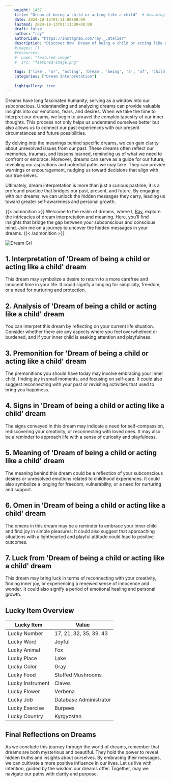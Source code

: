 ```yaml
---
    weight: 1437
    title: "Dream of being a child or acting like a child"  # Assuming 'title' column exists
    date: 2024-10-13T01:11:00+08:00
    lastmod: 2024-10-13T01:11:00+08:00
    draft: false
    author: "ray"
    authorLink: "https://instagram.com/ray._.atelier"
    description: "Discover how 'Dream of being a child or acting like a child' can interpret your future and uncover its significant meanings in your life."
    #images: []
    #resources:
    #- name: "featured-image"
    #  src: "featured-image.png"
    
    tags: ['like', 'or', 'acting', 'Dream', 'being', 'a', 'of', 'child']
    categories: ["Dream Interpretation"]
    
    lightgallery: true
---
```

    
Dreams have long fascinated humanity, serving as a window into our subconscious. Understanding and analyzing dreams can provide valuable insights into our emotions, fears, and desires. When we take the time to interpret our dreams, we begin to unravel the complex tapestry of our inner thoughts. This process not only helps us understand ourselves better but also allows us to connect our past experiences with our present circumstances and future possibilities.

By delving into the meanings behind specific dreams, we can gain clarity about unresolved issues from our past. These dreams often reflect our memories, traumas, and lessons learned, reminding us of what we need to confront or embrace. Moreover, dreams can serve as a guide for our future, revealing our aspirations and potential paths we may take. They can provide warnings or encouragement, nudging us toward decisions that align with our true selves.

Ultimately, dream interpretation is more than just a curious pastime; it is a profound practice that bridges our past, present, and future. By engaging with our dreams, we can unlock the hidden messages they carry, leading us toward greater self-awareness and personal growth.

{{< admonition >}}
Welcome to the realm of dreams, where I, [Ray](https://instagram.com/ray._.atelier), explore the intricacies of dream interpretation and meaning. Here, you’ll find insights that bridge the gap between your subconscious and conscious mind. Join me on a journey to uncover the hidden messages in your dreams.
{{< /admonition >}}

![Dream Grl](https://cdn.pixabay.com/photo/2017/11/02/03/35/gothic-2910057_1280.jpg "Dream Grl")

## 1. Interpretation of 'Dream of being a child or acting like a child' dream
 This dream may symbolize a desire to return to a more carefree and innocent time in your life. It could signify a longing for simplicity, freedom, or a need for nurturing and protection.

## 2. Analysis of 'Dream of being a child or acting like a child' dream
 You can interpret this dream by reflecting on your current life situation. Consider whether there are any aspects where you feel overwhelmed or burdened, and if your inner child is seeking attention and playfulness.

## 3. Premonition for 'Dream of being a child or acting like a child' dream
 The premonitions you should have today may involve embracing your inner child, finding joy in small moments, and focusing on self-care. It could also suggest reconnecting with your past or revisiting activities that used to bring you happiness.

## 4. Signs in 'Dream of being a child or acting like a child' dream
 The signs conveyed in this dream may indicate a need for self-compassion, rediscovering your creativity, or reconnecting with loved ones. It may also be a reminder to approach life with a sense of curiosity and playfulness.

## 5. Meaning of 'Dream of being a child or acting like a child' dream
 The meaning behind this dream could be a reflection of your subconscious desires or unresolved emotions related to childhood experiences. It could also symbolize a longing for freedom, vulnerability, or a need for nurturing and support.

## 6. Omen in 'Dream of being a child or acting like a child' dream
 The omens in this dream may be a reminder to embrace your inner child and find joy in simple pleasures. It could also suggest that approaching situations with a lighthearted and playful attitude could lead to positive outcomes.

## 7. Luck from 'Dream of being a child or acting like a child' dream
 This dream may bring luck in terms of reconnecting with your creativity, finding inner joy, or experiencing a renewed sense of innocence and wonder. It could also signify a period of emotional healing and personal growth.

## Lucky Item Overview
| Lucky Item          | Value              |
|---------------|--------------------|
| Lucky Number        | 17, 21, 32, 35, 39, 43  |
| Lucky Word          | Joyful |
| Lucky Animal        | Fox |
| Lucky Place         | Lake     |
| Lucky Color         | Gray     |
| Lucky Food          | Stuffed Mushrooms      |
| Lucky Instrument    | Claves |
| Lucky Flower        | Verbena    |
| Lucky Job           | Database Administrator       |
| Lucky Exercise      | Burpees  |
| Lucky Country       | Kyrgyzstan    |


##  Final Reflections on Dreams

As we conclude this journey through the world of dreams, remember that dreams are both mysterious and beautiful. They hold the power to reveal hidden truths and insights about ourselves. By embracing their messages, we can cultivate a more positive influence in our lives. Let us live with intention, guided by the wisdom our dreams offer. Together, may we navigate our paths with clarity and purpose.
